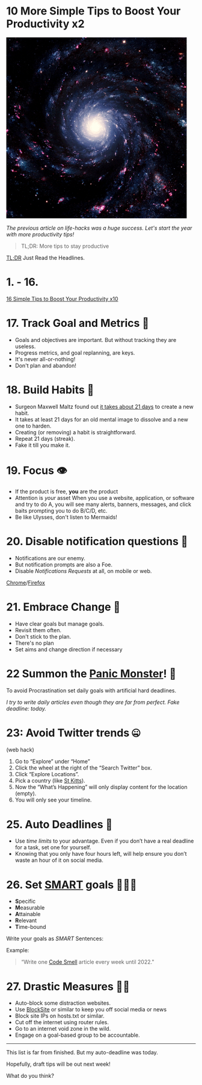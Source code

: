 # 10 More Simple Tips to Boost Your Productivity x2

![10 More Simple Tips to Boost Your Productivity x2](10%20More%20Simple%20Tips%20to%20Boost%20Your%20Productivity%20x2.gif)

*The previous article on life-hacks was a huge success. Let's start the year with more productivity tips!*

> TL;DR: More tips to stay productive

[TL;DR](https://en.wikipedia.org/wiki/Wikipedia:Too_long;_didn%27t_read) Just Read the Headlines. 

# 1. - 16.

[16 Simple Tips to Boost Your Productivity x10](https://github.com/mcsee/Software-Design-Articles/tree/main/Articles/Productivity/16%20Simple%20Tips%20to%20Boost%20Your%20Productivity%20x10/readme.md)

# 17. Track Goal and Metrics 🎯

- Goals and objectives are important. But without tracking they are useless.
- Progress metrics, and goal replanning, are keys.
- It's never all-or-nothing!
- Don't plan and abandon!

# 18. Build Habits 🏃

- Surgeon Maxwell Maltz found out [it takes about 21 days](https://jamesclear.com/new-habit) to create a new habit.
- It takes at least 21 days for an old mental image to dissolve and a new one to harden.
- Creating (or removing) a habit is straightforward.
- Repeat 21 days (streak).
- Fake it till you make it.

# 19. Focus 👁️
- If the product is free, **you** are the product
- Attention is *your* asset
When you use a website, application, or software and try to do A, you will see many alerts, banners, messages, and click baits prompting you to do B/C/D, etc.
- Be like Ulysses, don't listen to Mermaids!

# 20. Disable notification questions 🔕

- Notifications are our enemy.
- But notification prompts are also a Foe.
- Disable *Notifications Requests* at all, on mobile or web. 

[Chrome](https://support.google.com/chrome/answer/3220216?co=GENIE.Platform%3DDesktop)/[Firefox](https://sendpulse.com/knowledge-base/push-notifications/enable-disable-push-notifications-mozilla-firefox)

# 21. Embrace Change 🦋

- Have clear goals but manage goals. 
- Revisit them often.
- Don't stick to the plan. 
- There's no plan
- Set aims and change direction if necessary

# 22 Summon the [Panic Monster](https://www.ted.com/talks/tim_urban_inside_the_mind_of_a_master_procrastinator)! 👾

To avoid Procrastination set daily goals with artificial hard deadlines.

*I try to write daily articles even though they are far from perfect. 
Fake deadline: today.*
 
# 23: Avoid Twitter trends 🤐

(web hack)

1. Go to “Explore” under “Home”
2. Click the wheel at the right of the “Search Twitter” box.
3. Click “Explore Locations”.
4. Pick a country (like [St Kitts](https://en.wikipedia.org/wiki/Saint_Kitts_and_Nevis)).
5. Now the “What’s Happening” will only display content for the location (empty).
6. You will only see your timeline.

# 25. Auto Deadlines 🔫

- Use *time limits* to your advantage. Even if you don’t have a real deadline for a task, set one for yourself. 
- Knowing that you only have four hours left, will help ensure you don’t waste an hour of it on social media.

# 26. Set [SMART](https://en.wikipedia.org/wiki/SMART_criteria) goals 👩🏾‍🔬

- **S**pecific
- **M**easurable
- **A**ttainable
- **R**elevant
- **T**ime-bound

Write your goals as *SMART* Sentences:

Example:
> “Write one [Code Smell](https://hashnode.com/series/code-smells-ckh0jrbfm07pu20s1bc0yaae1) article every week until 2022."

# 27. Drastic Measures 🐱‍🚀

- Auto-block some distraction websites.
- Use [BlockSite](https://chrome.google.com/webstore/detail/blocksite-stay-focused-co/eiimnmioipafcokbfikbljfdeojpcgbh) or similar to keep you off social media or news
- Block site IPs on hosts.txt or similar.
- Cut off the internet using router rules.
- Go to an internet void zone in the wild.
- Engage on a goal-based group to be accountable.

* * *

This list is far from finished. But my auto-deadline was today.

Hopefully, draft tips will be out next week!

What do you think?